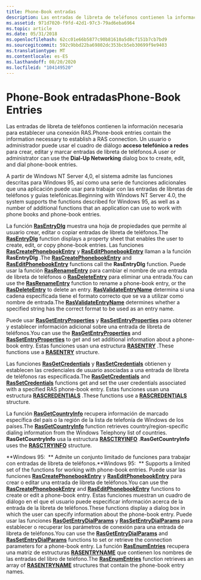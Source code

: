 ```yaml
---
title: Phone-Book entradas
description: Las entradas de libreta de teléfonos contienen la información necesaria para establecer una conexión RAS. Un usuario o administrador puede usar el cuadro de diálogo acceso telefónico a redes para crear, editar y marcar entradas de libreta de teléfonos.
ms.assetid: 971d7020-f9fd-42d1-97c3-79ad6eba6964
ms.topic: article
ms.date: 05/31/2018
ms.openlocfilehash: 62cc01e66b5877c90b81610a5d8cf151b7cb7bd9
ms.sourcegitcommit: 592c9bbd22ba69802dc353bcb5eb30699f9e9403
ms.translationtype: MT
ms.contentlocale: es-ES
ms.lasthandoff: 08/20/2020
ms.locfileid: "104149520"
---
```

# <a name="phone-book-entries"></a><span data-ttu-id="99e29-104">Phone-Book entradas</span><span class="sxs-lookup"><span data-stu-id="99e29-104">Phone-Book Entries</span></span>

<span data-ttu-id="99e29-105">Las entradas de libreta de teléfonos contienen la información necesaria para establecer una conexión RAS.</span><span class="sxs-lookup"><span data-stu-id="99e29-105">Phone-book entries contain the information necessary to establish a RAS connection.</span></span> <span data-ttu-id="99e29-106">Un usuario o administrador puede usar el cuadro de diálogo **acceso telefónico a redes** para crear, editar y marcar entradas de libreta de teléfonos.</span><span class="sxs-lookup"><span data-stu-id="99e29-106">A user or administrator can use the **Dial-Up Networking** dialog box to create, edit, and dial phone-book entries.</span></span>

<span data-ttu-id="99e29-107">A partir de Windows NT Server 4,0, el sistema admite las funciones descritas para Windows 95, así como una serie de funciones adicionales que una aplicación puede usar para trabajar con las entradas de libretas de teléfonos y guías telefónicas.</span><span class="sxs-lookup"><span data-stu-id="99e29-107">Beginning with Windows NT Server 4.0, the system supports the functions described for Windows 95, as well as a number of additional functions that an application can use to work with phone books and phone-book entries.</span></span>

<span data-ttu-id="99e29-108">La función [**RasEntryDlg**](/windows/desktop/api/Rasdlg/nf-rasdlg-rasentrydlga) muestra una hoja de propiedades que permite al usuario crear, editar o copiar entradas de libreta de teléfonos.</span><span class="sxs-lookup"><span data-stu-id="99e29-108">The [**RasEntryDlg**](/windows/desktop/api/Rasdlg/nf-rasdlg-rasentrydlga) function displays a property sheet that enables the user to create, edit, or copy phone-book entries.</span></span> <span data-ttu-id="99e29-109">Las funciones [**RasCreatePhonebookEntry**](/windows/desktop/api/Ras/nf-ras-rascreatephonebookentrya) y [**RasEditPhonebookEntry**](/windows/desktop/api/Ras/nf-ras-raseditphonebookentrya) llaman a la función **RasEntryDlg** .</span><span class="sxs-lookup"><span data-stu-id="99e29-109">The [**RasCreatePhonebookEntry**](/windows/desktop/api/Ras/nf-ras-rascreatephonebookentrya) and [**RasEditPhonebookEntry**](/windows/desktop/api/Ras/nf-ras-raseditphonebookentrya) functions call the **RasEntryDlg** function.</span></span> <span data-ttu-id="99e29-110">Puede usar la función [**RasRenameEntry**](/windows/desktop/api/Ras/nf-ras-rasrenameentrya) para cambiar el nombre de una entrada de libreta de teléfonos o [**RasDeleteEntry**](/windows/desktop/api/Ras/nf-ras-rasdeleteentrya) para eliminar una entrada.</span><span class="sxs-lookup"><span data-stu-id="99e29-110">You can use the [**RasRenameEntry**](/windows/desktop/api/Ras/nf-ras-rasrenameentrya) function to rename a phone-book entry, or the [**RasDeleteEntry**](/windows/desktop/api/Ras/nf-ras-rasdeleteentrya) to delete an entry.</span></span> <span data-ttu-id="99e29-111">[**RasValidateEntryName**](/windows/desktop/api/Ras/nf-ras-rasvalidateentrynamea) determina si una cadena especificada tiene el formato correcto que se va a utilizar como nombre de entrada.</span><span class="sxs-lookup"><span data-stu-id="99e29-111">The [**RasValidateEntryName**](/windows/desktop/api/Ras/nf-ras-rasvalidateentrynamea) determines whether a specified string has the correct format to be used as an entry name.</span></span>

<span data-ttu-id="99e29-112">Puede usar [**RasGetEntryProperties**](/windows/desktop/api/Ras/nf-ras-rasgetentrypropertiesa) y [**RasSetEntryProperties**](/windows/desktop/api/Ras/nf-ras-rassetentrypropertiesa) para obtener y establecer información adicional sobre una entrada de libreta de teléfonos.</span><span class="sxs-lookup"><span data-stu-id="99e29-112">You can use the [**RasGetEntryProperties**](/windows/desktop/api/Ras/nf-ras-rasgetentrypropertiesa) and [**RasSetEntryProperties**](/windows/desktop/api/Ras/nf-ras-rassetentrypropertiesa) to get and set additional information about a phone-book entry.</span></span> <span data-ttu-id="99e29-113">Estas funciones usan una estructura [**RASENTRY**](/previous-versions/windows/desktop/legacy/aa377274(v=vs.85)) .</span><span class="sxs-lookup"><span data-stu-id="99e29-113">These functions use a [**RASENTRY**](/previous-versions/windows/desktop/legacy/aa377274(v=vs.85)) structure.</span></span>

<span data-ttu-id="99e29-114">Las funciones [**RasGetCredentials**](/windows/desktop/api/Ras/nf-ras-rasgetcredentialsa) y [**RasSetCredentials**](/windows/desktop/api/Ras/nf-ras-rassetcredentialsa) obtienen y establecen las credenciales de usuario asociadas a una entrada de libreta de teléfonos ras especificada.</span><span class="sxs-lookup"><span data-stu-id="99e29-114">The [**RasGetCredentials**](/windows/desktop/api/Ras/nf-ras-rasgetcredentialsa) and [**RasSetCredentials**](/windows/desktop/api/Ras/nf-ras-rassetcredentialsa) functions get and set the user credentials associated with a specified RAS phone-book entry.</span></span> <span data-ttu-id="99e29-115">Estas funciones usan una estructura [**RASCREDENTIALS**](/previous-versions/windows/desktop/legacy/aa376730(v=vs.85)) .</span><span class="sxs-lookup"><span data-stu-id="99e29-115">These functions use a [**RASCREDENTIALS**](/previous-versions/windows/desktop/legacy/aa376730(v=vs.85)) structure.</span></span>

<span data-ttu-id="99e29-116">La función [**RasGetCountryInfo**](/windows/desktop/api/Ras/nf-ras-rasgetcountryinfoa) recupera información de marcado específica del país o la región de la lista de telefonía de Windows de los países.</span><span class="sxs-lookup"><span data-stu-id="99e29-116">The [**RasGetCountryInfo**](/windows/desktop/api/Ras/nf-ras-rasgetcountryinfoa) function retrieves country/region-specific dialing information from the Windows Telephony list of countries.</span></span> <span data-ttu-id="99e29-117">**RasGetCountryInfo** usa la estructura [**RASCTRYINFO**](/previous-versions/windows/desktop/legacy/aa376731(v=vs.85)) .</span><span class="sxs-lookup"><span data-stu-id="99e29-117">**RasGetCountryInfo** uses the [**RASCTRYINFO**](/previous-versions/windows/desktop/legacy/aa376731(v=vs.85)) structure.</span></span>

<span data-ttu-id="99e29-118">**Windows 95:  ** Admite un conjunto limitado de funciones para trabajar con entradas de libreta de teléfonos.</span><span class="sxs-lookup"><span data-stu-id="99e29-118">**Windows 95:  ** Supports a limited set of the functions for working with phone-book entries.</span></span> <span data-ttu-id="99e29-119">Puede usar las funciones [**RasCreatePhonebookEntry**](/windows/desktop/api/Ras/nf-ras-rascreatephonebookentrya) y [**RasEditPhonebookEntry**](/windows/desktop/api/Ras/nf-ras-raseditphonebookentrya) para crear o editar una entrada de libreta de teléfonos.</span><span class="sxs-lookup"><span data-stu-id="99e29-119">You can use the [**RasCreatePhonebookEntry**](/windows/desktop/api/Ras/nf-ras-rascreatephonebookentrya) and [**RasEditPhonebookEntry**](/windows/desktop/api/Ras/nf-ras-raseditphonebookentrya) functions to create or edit a phone-book entry.</span></span> <span data-ttu-id="99e29-120">Estas funciones muestran un cuadro de diálogo en el que el usuario puede especificar información acerca de la entrada de la libreta de teléfonos.</span><span class="sxs-lookup"><span data-stu-id="99e29-120">These functions display a dialog box in which the user can specify information about the phone-book entry.</span></span> <span data-ttu-id="99e29-121">Puede usar las funciones [**RasGetEntryDialParams**](/windows/desktop/api/Ras/nf-ras-rasgetentrydialparamsa) y [**RasSetEntryDialParams**](/windows/desktop/api/Ras/nf-ras-rassetentrydialparamsa) para establecer o recuperar los parámetros de conexión para una entrada de libreta de teléfonos.</span><span class="sxs-lookup"><span data-stu-id="99e29-121">You can use the [**RasGetEntryDialParams**](/windows/desktop/api/Ras/nf-ras-rasgetentrydialparamsa) and [**RasSetEntryDialParams**](/windows/desktop/api/Ras/nf-ras-rassetentrydialparamsa) functions to set or retrieve the connection parameters for a phone-book entry.</span></span> <span data-ttu-id="99e29-122">La función [**RasEnumEntries**](/windows/desktop/api/Ras/nf-ras-rasenumentriesa) recupera una matriz de estructuras [**RASENTRYNAME**](/previous-versions/windows/desktop/legacy/aa377267(v=vs.85)) que contienen los nombres de las entradas del libro de teléfono.</span><span class="sxs-lookup"><span data-stu-id="99e29-122">The [**RasEnumEntries**](/windows/desktop/api/Ras/nf-ras-rasenumentriesa) function retrieves an array of [**RASENTRYNAME**](/previous-versions/windows/desktop/legacy/aa377267(v=vs.85)) structures that contain the phone-book entry names.</span></span>

 

 